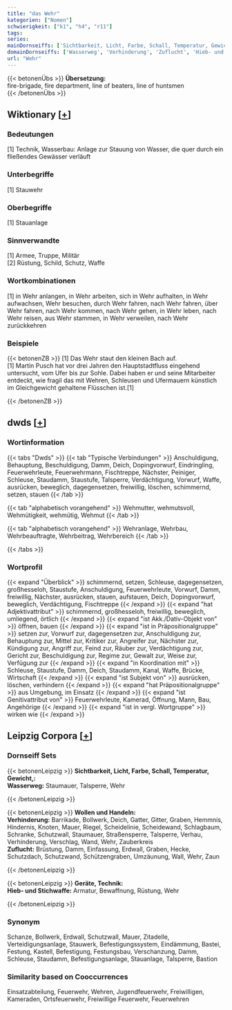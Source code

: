 ```yaml
---
title: "das Wehr"
kategorien: ["Nomen"]
schwierigkeit: ["k1", "h4", "r11"]
tags:
series:
mainDornseiffs: ['Sichtbarkeit, Licht, Farbe, Schall, Temperatur, Gewicht,', 'Wollen und Handeln', 'Geräte, Technik']
domainDornseiffs: ['Wasserweg', 'Verhinderung', 'Zuflucht', 'Hieb- und Stichwaffe']
url: "Wehr"
---
```


{{< betonenÜbs >}}
**Übersetzung:**  
fire-brigade, fire department, line of beaters, line of huntsmen  
{{< /betonenÜbs >}}

## Wiktionary [[+](https://de.wiktionary.org/wiki/Wehr)]

### Bedeutungen
[1] Technik, Wasserbau: Anlage zur Stauung von Wasser, die quer durch ein fließendes Gewässer verläuft  

### Unterbegriffe
[1] Stauwehr  

### Oberbegriffe
[1] Stauanlage  

### Sinnverwandte
[1] Armee, Truppe, Militär  
[2] Rüstung, Schild,  Schutz, Waffe  

### Wortkombinationen
[1] in Wehr anlangen, in Wehr arbeiten, sich in Wehr aufhalten, in Wehr aufwachsen, Wehr besuchen, durch Wehr fahren, nach Wehr fahren, über Wehr fahren, nach Wehr kommen, nach Wehr gehen, in Wehr leben, nach Wehr reisen, aus Wehr stammen, in Wehr verweilen, nach Wehr zurückkehren  

### Beispiele
{{< betonenZB >}}
[1] Das Wehr staut den kleinen Bach auf.  
[1] Martin Pusch hat vor drei Jahren den Hauptstadtfluss eingehend untersucht, vom Ufer bis zur Sohle. Dabei haben er und seine Mitarbeiter entdeckt, wie fragil das mit Wehren, Schleusen und Ufermauern künstlich im Gleichgewicht gehaltene Flüsschen ist.[1]  

{{< /betonenZB >}}


## dwds [[+](https://www.dwds.de/wb/Wehr)]

### Wortinformation
{{< tabs "Dwds" >}}
{{< tab "Typische Verbindungen" >}}
Anschuldigung, Behauptung, Beschuldigung, Damm, Deich, Dopingvorwurf, Eindringling, Feuerwehrleute, Feuerwehrmann, Fischtreppe, Nächster, Peiniger, Schleuse, Staudamm, Staustufe, Talsperre, Verdächtigung, Vorwurf, Waffe, ausrücken, beweglich, dagegensetzen, freiwillig, löschen, schimmernd, setzen, stauen
{{< /tab >}}

{{< tab "alphabetisch vorangehend" >}}
Wehmutter, wehmutsvoll, Wehmütigkeit, wehmütig, Wehmut
{{< /tab >}}

{{< tab "alphabetisch vorangehend" >}}
Wehranlage, Wehrbau, Wehrbeauftragte, Wehrbeitrag, Wehrbereich
{{< /tab >}}

{{< /tabs >}}

### Wortprofil
{{< expand "Überblick" >}} schimmernd, setzen, Schleuse, dagegensetzen, großhesseloh, Staustufe, Anschuldigung, Feuerwehrleute, Vorwurf, Damm, freiwillig, Nächster, ausrücken, stauen, aufstauen, Deich, Dopingvorwurf, beweglich, Verdächtigung, Fischtreppe {{< /expand >}}
{{< expand "hat Adjektivattribut" >}} schimmernd, großhesseloh, freiwillig, beweglich, umliegend, örtlich {{< /expand >}}
{{< expand "ist Akk./Dativ-Objekt von" >}} öffnen, bauen {{< /expand >}}
{{< expand "ist in Präpositionalgruppe" >}} setzen zur, Vorwurf zur, dagegensetzen zur, Anschuldigung zur, Behauptung zur, Mittel zur, Kritiker zur, Angreifer zur, Nächster zur, Kündigung zur, Angriff zur, Feind zur, Räuber zur, Verdächtigung zur, Gericht zur, Beschuldigung zur, Regime zur, Gewalt zur, Weise zur, Verfügung zur {{< /expand >}}
{{< expand "in Koordination mit" >}} Schleuse, Staustufe, Damm, Deich, Staudamm, Kanal, Waffe, Brücke, Wirtschaft {{< /expand >}}
{{< expand "ist Subjekt von" >}} ausrücken, löschen, verhindern {{< /expand >}}
{{< expand "hat Präpositionalgruppe" >}} aus Umgebung, im Einsatz {{< /expand >}}
{{< expand "ist Genitivattribut von" >}} Feuerwehrleute, Kamerad, Öffnung, Mann, Bau, Angehörige {{< /expand >}}
{{< expand "ist in vergl. Wortgruppe" >}} wirken wie {{< /expand >}}

## Leipzig Corpora [[+](https://corpora.uni-leipzig.de/en/res?word=Wehr&corpusId=deu_newscrawl-public_2018)]

### Dornseiff Sets
{{< betonenLeipzig >}}
**Sichtbarkeit, Licht, Farbe, Schall, Temperatur, Gewicht,:**  
**Wasserweg:** Staumauer, Talsperre, Wehr  

{{< /betonenLeipzig >}}


{{< betonenLeipzig >}}
**Wollen und Handeln:**  
**Verhinderung:** Barrikade, Bollwerk, Deich, Gatter, Gitter, Graben, Hemmnis, Hindernis, Knoten, Mauer, Riegel, Scheidelinie, Scheidewand, Schlagbaum, Schranke, Schutzwall, Staumauer, Straßensperre, Talsperre, Verhau, Verhinderung, Verschlag, Wand, Wehr, Zauberkreis  
**Zuflucht:** Brüstung, Damm, Einfassung, Erdwall, Graben, Hecke, Schutzdach, Schutzwand, Schützengraben, Umzäunung, Wall, Wehr, Zaun  

{{< /betonenLeipzig >}}


{{< betonenLeipzig >}}
**Geräte, Technik:**  
**Hieb- und Stichwaffe:** Armatur, Bewaffnung, Rüstung, Wehr  

{{< /betonenLeipzig >}}

### Synonym
Schanze, Bollwerk, Erdwall, Schutzwall, Mauer, Zitadelle, Verteidigungsanlage, Stauwerk, Befestigungssystem, Eindämmung, Bastei, Festung, Kastell, Befestigung, Festungsbau, Verschanzung, Damm, Schleuse, Staudamm, Befestigungsanlage, Stauanlage, Talsperre, Bastion


### Similarity based on Cooccurrences
Einsatzabteilung, Feuerwehr, Wehren, Jugendfeuerwehr, Freiwilligen, Kameraden, Ortsfeuerwehr, Freiwillige Feuerwehr, Feuerwehren

